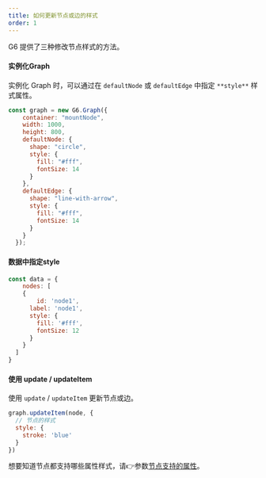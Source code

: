```yaml
---
title: 如何更新节点或边的样式
order: 1
---
```


G6 提供了三种修改节点样式的方法。

#### 实例化Graph

实例化 Graph 时，可以通过在 `defaultNode` 或 `defaultEdge` 中指定 `**style**` 样式属性。

```javascript
const graph = new G6.Graph({
    container: "mountNode",
    width: 1000,
    height: 800,
    defaultNode: {
      shape: "circle",
      style: {
        fill: "#fff",
        fontSize: 14
      }
    },
    defaultEdge: {
      shape: "line-with-arrow",
      style: {
        fill: "#fff",
        fontSize: 14
      }
    }
  });
```

#### 数据中指定style
```javascript
const data = {
	nodes: [
    {
    	id: 'node1',
      label: 'node1',
      style: {
        fill: '#fff',
        fontSize: 12
      }
    }
  ]
}
```

#### 使用 update / updateItem

使用 `update` / `updateItem` 更新节点或边。

```javascript
graph.updateItem(node, {
  // 节点的样式
  style: {
  	stroke: 'blue'
  }
})
```

想要知道节点都支持哪些属性样式，请👉参数[节点支持的属性](/zh/docs/api/properties/NodeProperties)。

